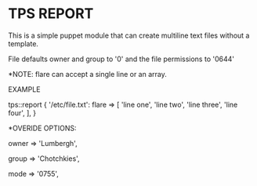 TPS REPORT
==========
This is a simple puppet module that can create multiline text files without a template.

File defaults owner and group to '0' and the file permissions to '0644'

*NOTE: flare can accept a single line or an array.

EXAMPLE 

tps::report { '/etc/file.txt':
  flare => [
    'line one',
    'line two',
    'line three',
    'line four',
  ],
}

*OVERIDE OPTIONS:

owner => 'Lumbergh',

group => 'Chotchkies',

mode  => '0755',
